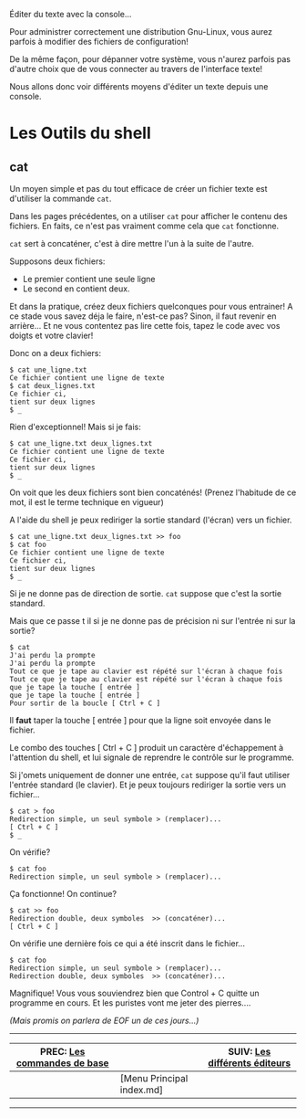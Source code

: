 Éditer du texte avec la console... 


Pour administrer correctement une distribution Gnu-Linux, vous aurez parfois à modifier des fichiers de configuration!

De la même façon, pour dépanner votre système, vous n'aurez parfois pas d'autre choix que de vous connecter au travers de l'interface texte!

Nous allons donc voir différents moyens d'éditer un texte depuis une console.

# Les Outils du shell 

## cat 

Un moyen simple et pas du tout efficace de créer un fichier texte est d'utiliser la commande `cat`.

Dans les pages précédentes, on a utiliser `cat` pour afficher le contenu des fichiers. En faits, ce n'est pas vraiment comme cela que `cat` fonctionne.

`cat` sert à concaténer, c'est à dire mettre l'un à la suite de l'autre.

Supposons deux fichiers:

 * Le premier contient une seule ligne
 * Le second en contient deux.

Et dans la pratique, créez deux fichiers quelconques pour vous entrainer!
A ce stade vous savez déja le faire, n'est-ce pas? Sinon, il faut revenir en arrière... Et ne vous contentez pas lire cette fois, tapez le code avec vos doigts et votre clavier!

Donc on a deux fichiers:

    $ cat une_ligne.txt
    Ce fichier contient une ligne de texte
    $ cat deux_lignes.txt
    Ce fichier ci,
    tient sur deux lignes
    $ _

Rien d'exceptionnel! Mais si je fais:

    $ cat une_ligne.txt deux_lignes.txt
    Ce fichier contient une ligne de texte
    Ce fichier ci,
    tient sur deux lignes
    $ _

On voit que les deux fichiers sont bien concaténés! (Prenez l'habitude de ce mot, il est le terme technique en vigueur)

A l'aide du shell je peux rediriger la sortie standard (l'écran) vers un fichier.

    $ cat une_ligne.txt deux_lignes.txt >> foo
    $ cat foo
    Ce fichier contient une ligne de texte
    Ce fichier ci,
    tient sur deux lignes
    $ _

Si je ne donne pas de direction de sortie. `cat` suppose que c'est la sortie standard.

Mais que ce passe t il si je ne donne pas de précision ni sur l'entrée ni sur la sortie?

    $ cat
    J'ai perdu la prompte
    J'ai perdu la prompte
    Tout ce que je tape au clavier est répété sur l'écran à chaque fois
    Tout ce que je tape au clavier est répété sur l'écran à chaque fois
    que je tape la touche [ entrée ]
    que je tape la touche [ entrée ]
    Pour sortir de la boucle [ Ctrl + C ]

Il **faut** taper la touche [ entrée ] pour que la ligne soit envoyée dans le fichier.

Le combo des touches [ Ctrl + C ] produit un caractère d'échappement à l'attention du shell, et lui signale de reprendre le contrôle sur le programme.

Si j'omets uniquement de donner une entrée, `cat` suppose qu'il faut utiliser l'entrée standard (le clavier).
Et je peux toujours rediriger la sortie vers un fichier...

    $ cat > foo
    Redirection simple, un seul symbole > (remplacer)...
    [ Ctrl + C ]
    $ _

On vérifie?

    $ cat foo
    Redirection simple, un seul symbole > (remplacer)...

Ça fonctionne! On continue?

    $ cat >> foo
    Redirection double, deux symboles  >> (concaténer)...
    [ Ctrl + C ]

On vérifie une dernière fois ce qui a été inscrit dans le fichier...

    $ cat foo
    Redirection simple, un seul symbole > (remplacer)...
    Redirection double, deux symboles  >> (concaténer)...

Magnifique! Vous vous souviendrez bien que Control + C quitte un programme en cours. Et les puristes vont me jeter des pierres....

*(Mais promis on parlera de EOF un de ces jours...)*

---

| PREC: [Les commandes de base](150_console.md) |  | SUIV: [Les différents éditeurs](170_shell-tools.md) |
| -------------  | ----- |  ----------         |
|  | [Menu Principal index.md] |  |

---


